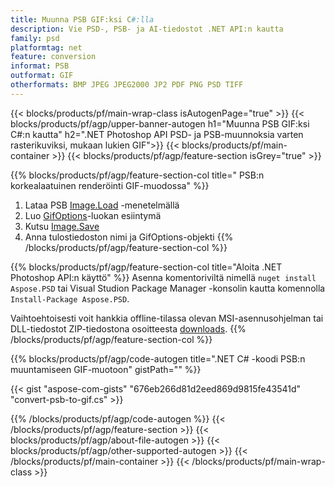 ```yaml
---
title: Muunna PSB GIF:ksi C#:lla
description: Vie PSD-, PSB- ja AI-tiedostot .NET API:n kautta
family: psd
platformtag: net
feature: conversion
informat: PSB
outformat: GIF
otherformats: BMP JPEG JPEG2000 JP2 PDF PNG PSD TIFF
---
```


{{< blocks/products/pf/main-wrap-class isAutogenPage="true" >}}
{{< blocks/products/pf/agp/upper-banner-autogen h1="Muunna PSB GIF:ksi C#:n kautta" h2=".NET Photoshop API PSD- ja PSB-muunnoksia varten rasterikuviksi, mukaan lukien GIF">}}
{{< blocks/products/pf/main-container >}}
{{< blocks/products/pf/agp/feature-section isGrey="true" >}}

{{% blocks/products/pf/agp/feature-section-col title=" PSB:n korkealaatuinen renderöinti GIF-muodossa" %}}
1. Lataa PSB [Image.Load](https://apireference.aspose.com/psd/net/aspose.psd/image/methods/load/index) -menetelmällä
1. Luo [GifOptions](https://apireference.aspose.com/psd/net/aspose.psd.imageoptions/gifoptions)-luokan esiintymä
1. Kutsu [Image.Save](https://apireference.aspose.com/psd/net/aspose.psd/image/methods/save/index)
1. Anna tulostiedoston nimi ja GifOptions-objekti
{{% /blocks/products/pf/agp/feature-section-col %}}

{{% blocks/products/pf/agp/feature-section-col title="Aloita .NET Photoshop API:n käyttö" %}}
Asenna komentoriviltä nimellä ```nuget install Aspose.PSD``` tai Visual Studion Package Manager -konsolin kautta komennolla ```Install-Package Aspose.PSD```.

Vaihtoehtoisesti voit hankkia offline-tilassa olevan MSI-asennusohjelman tai DLL-tiedostot ZIP-tiedostona osoitteesta [downloads](https://downloads.aspose.com/psd/net).
{{% /blocks/products/pf/agp/feature-section-col %}}

{{% blocks/products/pf/agp/code-autogen title=".NET C# -koodi PSB:n muuntamiseen GIF-muotoon" gistPath="" %}}

{{< gist "aspose-com-gists" "676eb266d81d2eed869d9815fe43541d" "convert-psb-to-gif.cs" >}}

{{% /blocks/products/pf/agp/code-autogen %}}
{{< /blocks/products/pf/agp/feature-section >}}
{{< blocks/products/pf/agp/about-file-autogen >}}
{{< blocks/products/pf/agp/other-supported-autogen >}}
{{< /blocks/products/pf/main-container >}}
{{< /blocks/products/pf/main-wrap-class >}}
